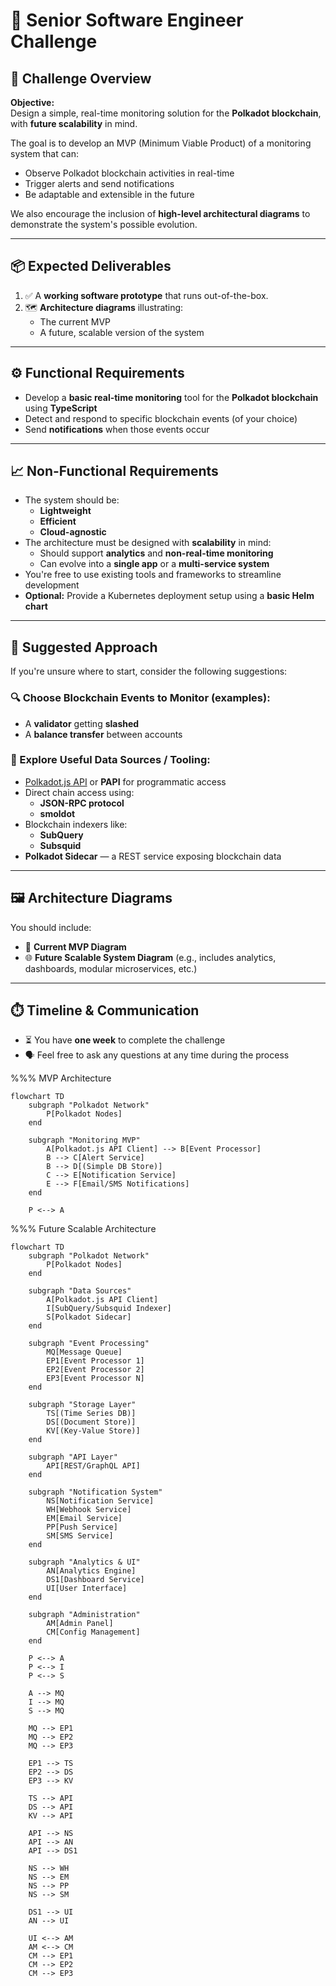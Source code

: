 # 🧠 Senior Software Engineer Challenge

## 🧩 Challenge Overview

**Objective:**  
Design a simple, real-time monitoring solution for the **Polkadot blockchain**, with **future scalability** in mind.

The goal is to develop an MVP (Minimum Viable Product) of a monitoring system that can:
- Observe Polkadot blockchain activities in real-time
- Trigger alerts and send notifications
- Be adaptable and extensible in the future

We also encourage the inclusion of **high-level architectural diagrams** to demonstrate the system's possible evolution.

---

## 📦 Expected Deliverables

1. ✅ A **working software prototype** that runs out-of-the-box.
2. 🗺️ **Architecture diagrams** illustrating:
   - The current MVP
   - A future, scalable version of the system

---

## ⚙️ Functional Requirements

- Develop a **basic real-time monitoring** tool for the **Polkadot blockchain** using **TypeScript**
- Detect and respond to specific blockchain events (of your choice)
- Send **notifications** when those events occur

---

## 📈 Non-Functional Requirements

- The system should be:
  - **Lightweight**
  - **Efficient**
  - **Cloud-agnostic**
- The architecture must be designed with **scalability** in mind:
  - Should support **analytics** and **non-real-time monitoring**
  - Can evolve into a **single app** or a **multi-service system**
- You're free to use existing tools and frameworks to streamline development
- **Optional:** Provide a Kubernetes deployment setup using a **basic Helm chart**

---

## 🧭 Suggested Approach

If you're unsure where to start, consider the following suggestions:

### 🔍 Choose Blockchain Events to Monitor (examples):
- A **validator** getting **slashed**
- A **balance transfer** between accounts

### 🔌 Explore Useful Data Sources / Tooling:
- [Polkadot.js API](https://polkadot.js.org/) or **PAPI** for programmatic access
- Direct chain access using:
  - **JSON-RPC protocol**
  - **smoldot**
- Blockchain indexers like:
  - **SubQuery**
  - **Subsquid**
- **Polkadot Sidecar** — a REST service exposing blockchain data

---

## 🖼️ Architecture Diagrams

You should include:
- 📍 **Current MVP Diagram**
- 🌐 **Future Scalable System Diagram** (e.g., includes analytics, dashboards, modular microservices, etc.)

---

## ⏱️ Timeline & Communication

- ⏳ You have **one week** to complete the challenge
- 🗣️ Feel free to ask any questions at any time during the process

%%% MVP Architecture
```mermaid
flowchart TD
    subgraph "Polkadot Network"
        P[Polkadot Nodes]
    end

    subgraph "Monitoring MVP"
        A[Polkadot.js API Client] --> B[Event Processor]
        B --> C[Alert Service]
        B --> D[(Simple DB Store)]
        C --> E[Notification Service]
        E --> F[Email/SMS Notifications]
    end

    P <--> A
```

%%% Future Scalable Architecture
```mermaid
flowchart TD
    subgraph "Polkadot Network"
        P[Polkadot Nodes]
    end

    subgraph "Data Sources"
        A[Polkadot.js API Client]
        I[SubQuery/Subsquid Indexer]
        S[Polkadot Sidecar]
    end

    subgraph "Event Processing"
        MQ[Message Queue]
        EP1[Event Processor 1]
        EP2[Event Processor 2]
        EP3[Event Processor N]
    end

    subgraph "Storage Layer"
        TS[(Time Series DB)]
        DS[(Document Store)]
        KV[(Key-Value Store)]
    end

    subgraph "API Layer"
        API[REST/GraphQL API]
    end

    subgraph "Notification System"
        NS[Notification Service]
        WH[Webhook Service]
        EM[Email Service]
        PP[Push Service]
        SM[SMS Service]
    end

    subgraph "Analytics & UI"
        AN[Analytics Engine]
        DS1[Dashboard Service]
        UI[User Interface]
    end

    subgraph "Administration"
        AM[Admin Panel]
        CM[Config Management]
    end

    P <--> A
    P <--> I
    P <--> S
    
    A --> MQ
    I --> MQ
    S --> MQ
    
    MQ --> EP1
    MQ --> EP2
    MQ --> EP3
    
    EP1 --> TS
    EP2 --> DS
    EP3 --> KV
    
    TS --> API
    DS --> API
    KV --> API
    
    API --> NS
    API --> AN
    API --> DS1
    
    NS --> WH
    NS --> EM
    NS --> PP
    NS --> SM
    
    DS1 --> UI
    AN --> UI
    
    UI <--> AM
    AM <--> CM
    CM --> EP1
    CM --> EP2
    CM --> EP3
```